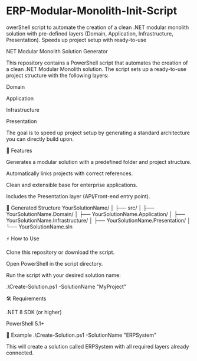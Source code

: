 # ERP-Modular-Monolith-Init-Script
owerShell script to automate the creation of a clean .NET modular monolith solution with pre-defined layers (Domain, Application, Infrastructure, Presentation). Speeds up project setup with ready-to-use

NET Modular Monolith Solution Generator

This repository contains a PowerShell script that automates the creation of a clean .NET Modular Monolith solution.
The script sets up a ready-to-use project structure with the following layers:

Domain

Application

Infrastructure

Presentation

The goal is to speed up project setup by generating a standard architecture you can directly build upon.

🚀 Features

Generates a modular solution with a predefined folder and project structure.

Automatically links projects with correct references.

Clean and extensible base for enterprise applications.

Includes the Presentation layer (API/Front-end entry point).

📂 Generated Structure
YourSolutionName/
│
├── src/
│   ├── YourSolutionName.Domain/
│   ├── YourSolutionName.Application/
│   ├── YourSolutionName.Infrastructure/
│   ├── YourSolutionName.Presentation/
│
└── YourSolutionName.sln

⚡ How to Use

Clone this repository or download the script.

Open PowerShell in the script directory.

Run the script with your desired solution name:

.\Create-Solution.ps1 -SolutionName "MyProject"

🛠 Requirements

.NET 8 SDK (or higher)

PowerShell 5.1+

📌 Example
.\Create-Solution.ps1 -SolutionName "ERPSystem"


This will create a solution called ERPSystem with all required layers already connected.
